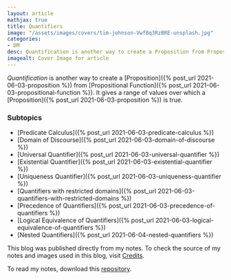 ```yaml
---
layout: article
mathjax: true
title: Quantifiers
image: "/assets/images/covers/tim-johnson-Vwf8q3RzBRE-unsplash.jpg"
categories:
- DM
desc: Quantification is another way to create a Proposition from Propositional Function. It gives a range of values over which a Proposition is true. 
imagealt: Cover Image for article
---
```


*Quantification* is another way to create a [Proposition]({% post_url 2021-06-03-proposition %}) from [Propositional Function]({% post_url 2021-06-03-propositional-function %}). It gives a range of values over which a [Proposition]({% post_url 2021-06-03-proposition %}) is true.

### Subtopics
- [Predicate Calculus]({% post_url 2021-06-03-predicate-calculus %})
- [Domain of Discourse]({% post_url 2021-06-03-domain-of-discourse %})
- [Universal Quantifier]({% post_url 2021-06-03-universal-quantifier %})
- [Existential Quantifier]({% post_url 2021-06-03-existential-quantifier %})
- [Uniqueness Quantifier]({% post_url 2021-06-03-uniqueness-quantifier %})
- [Quantifiers with restricted domains]({% post_url 2021-06-03-quantifiers-with-restricted-domains %})
- [Precedence of Quantifiers]({% post_url 2021-06-03-precedence-of-quantifiers %})
- [Logical Equivalence of Quantifiers]({% post_url 2021-06-03-logical-equivalence-of-quantifiers %})
- [Nested Quantifiers]({% post_url 2021-06-04-nested-quantifiers %})

This blog was published directly from my notes.
To check the source of my notes and images used in this blog, visit <a href="/credits.html" target="_blank">Credits</a>.

To read my notes, download this <a href="https://github.com/bovem/CS" target="blank">repository</a>.